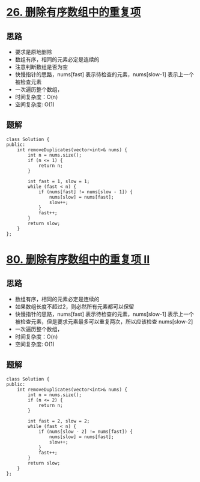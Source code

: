 # [26. 删除有序数组中的重复项](https://leetcode.cn/problems/remove-duplicates-from-sorted-array/description/)

## 思路
- 要求是原地删除
- 数组有序，相同的元素必定是连续的
- 注意判断数组是否为空
- 快慢指针的思路，nums[fast] 表示待检查的元素，nums[slow-1] 表示上一个被检查元素
- 一次遍历整个数组，
- 时间复杂度：O(n)
- 空间复杂度: O(1)

## 题解
```
class Solution {
public:
    int removeDuplicates(vector<int>& nums) {
        int n = nums.size();
        if (n <= 1) {
            return n;
        }

        int fast = 1, slow = 1;
        while (fast < n) {
            if (nums[fast] != nums[slow - 1]) {
                nums[slow] = nums[fast];
                slow++;
            }
            fast++;
        }
        return slow;
    }
};
```

# [80. 删除有序数组中的重复项 II](https://leetcode.cn/problems/remove-duplicates-from-sorted-array-ii/)

## 思路
- 数组有序，相同的元素必定是连续的
- 如果数组长度不超过2，则必然所有元素都可以保留
- 快慢指针的思路，nums[fast] 表示待检查的元素，nums[slow-1] 表示上一个被检查元素，但是要求元素最多可以重复两次，所以应该检查 nums[slow-2]
- 一次遍历整个数组，
- 时间复杂度：O(n)
- 空间复杂度: O(1)

## 题解
```
class Solution {
public:
    int removeDuplicates(vector<int>& nums) {
        int n = nums.size();
        if (n <= 2) {
            return n;
        }

        int fast = 2, slow = 2;
        while (fast < n) {
            if (nums[slow - 2] != nums[fast]) {
                nums[slow] = nums[fast];
                slow++;
            }
            fast++;
        }
        return slow;
    }
};
```



